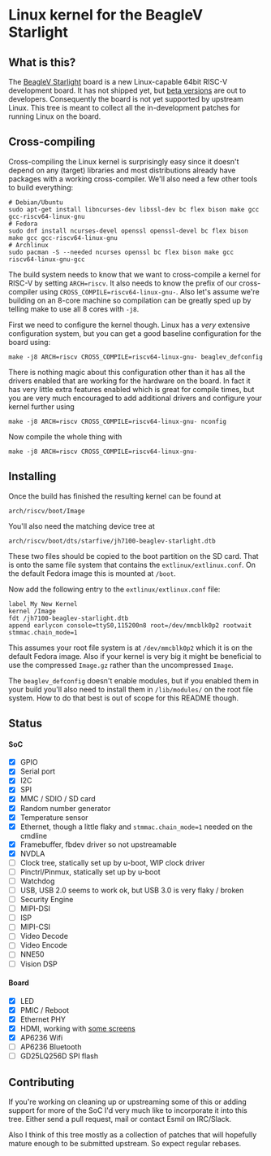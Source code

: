 # Linux kernel for the BeagleV Starlight

## What is this?

The [BeagleV Starlight][bborg] board is a new Linux-capable 64bit RISC-V
development board. It has not shipped yet, but [beta versions][beta] are out to
developers. Consequently the board is not yet supported by upstream Linux. This
tree is meant to collect all the in-development patches for running Linux on
the board.

[bborg]: https://beagleboard.org/beaglev
[beta]: https://github.com/beagleboard/beaglev-starlight

## Cross-compiling

Cross-compiling the Linux kernel is surprisingly easy since it doesn't depend
on any (target) libraries and most distributions already have packages with a
working cross-compiler. We'll also need a few other tools to build everything:
```shell
# Debian/Ubuntu
sudo apt-get install libncurses-dev libssl-dev bc flex bison make gcc gcc-riscv64-linux-gnu
# Fedora
sudo dnf install ncurses-devel openssl openssl-devel bc flex bison make gcc gcc-riscv64-linux-gnu
# Archlinux
sudo pacman -S --needed ncurses openssl bc flex bison make gcc riscv64-linux-gnu-gcc
```

The build system needs to know that we want to cross-compile a kernel for
RISC-V by setting `ARCH=riscv`. It also needs to know the prefix of our
cross-compiler using `CROSS_COMPILE=riscv64-linux-gnu-`. Also let's assume
we're building on an 8-core machine so compilation can be greatly sped up by
telling make to use all 8 cores with `-j8`.

First we need to configure the kernel though. Linux has a *very* extensive
configuration system, but you can get a good baseline configuration for the
board using:
```shell
make -j8 ARCH=riscv CROSS_COMPILE=riscv64-linux-gnu- beaglev_defconfig
```

There is nothing magic about this configuration other than it has all the
drivers enabled that are working for the hardware on the board. In fact it has
very little extra features enabled which is great for compile times, but you
are very much encouraged to add additional drivers and configure your kernel
further using
```shell
make -j8 ARCH=riscv CROSS_COMPILE=riscv64-linux-gnu- nconfig
```

Now compile the whole thing with
```
make -j8 ARCH=riscv CROSS_COMPILE=riscv64-linux-gnu-
```


## Installing

Once the build has finished the resulting kernel can be found at
```shell
arch/riscv/boot/Image
```
You'll also need the matching device tree at
```shell
arch/riscv/boot/dts/starfive/jh7100-beaglev-starlight.dtb
```
These two files should be copied to the boot partition on the SD card. That is
onto the same file system that contains the `extlinux/extlinux.conf`. On the
default Fedora image this is mounted at `/boot`.

Now add the following entry to the `extlinux/extlinux.conf` file:
```
label My New Kernel
kernel /Image
fdt /jh7100-beaglev-starlight.dtb
append earlycon console=ttyS0,115200n8 root=/dev/mmcblk0p2 rootwait stmmac.chain_mode=1
```

This assumes your root file system is at `/dev/mmcblk0p2` which it is on the
default Fedora image. Also if your kernel is very big it might be beneficial to
use the compressed `Image.gz` rather than the uncompressed `Image`.

The `beaglev_defconfig` doesn't enable modules, but if you enabled them in
your build you'll also need to install them in `/lib/modules/` on the root file
system. How to do that best is out of scope for this README though.


## Status

#### SoC

- [x] GPIO
- [x] Serial port
- [x] I2C
- [x] SPI
- [x] MMC / SDIO / SD card
- [x] Random number generator
- [x] Temperature sensor
- [x] Ethernet, though a little flaky and `stmmac.chain_mode=1` needed on the cmdline
- [x] Framebuffer, fbdev driver so not upstreamable
- [x] NVDLA
- [ ] Clock tree, statically set up by u-boot, WIP clock driver
- [ ] Pinctrl/Pinmux, statically set up by u-boot
- [ ] Watchdog
- [ ] USB, USB 2.0 seems to work ok, but USB 3.0 is very flaky / broken
- [ ] Security Engine
- [ ] MIPI-DSI
- [ ] ISP
- [ ] MIPI-CSI
- [ ] Video Decode
- [ ] Video Encode
- [ ] NNE50
- [ ] Vision DSP

#### Board

- [x] LED
- [x] PMIC / Reboot
- [x] Ethernet PHY
- [x] HDMI, working with [some screens][hdmi]
- [x] AP6236 Wifi
- [ ] AP6236 Bluetooth
- [ ] GD25LQ256D SPI flash

[hdmi]: https://forum.beagleboard.org/t/hdmi-displays-compatible-list/

## Contributing

If you're working on cleaning up or upstreaming some of this or adding support
for more of the SoC I'd very much like to incorporate it into this tree. Either
send a pull request, mail or contact Esmil on IRC/Slack.

Also I think of this tree mostly as a collection of patches that will hopefully
mature enough to be submitted upstream. So expect regular rebases.
